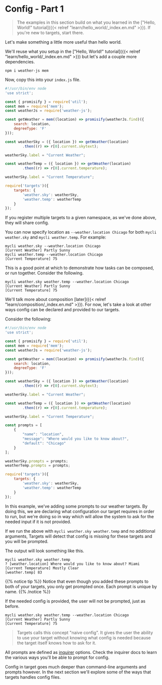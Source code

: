 # Config - Part 1

> The examples in this section build on what you learned in the ["Hello, World!" tutorial]({{< relref "learn/hello_world/_index.en.md" >}}). If you're new to targets, start there.

Let's make something a little more useful than hello world.

We'll reuse what you setup in the ["Hello, World!" tutorial]({{< relref "learn/hello_world/_index.en.md" >}}) but let's add a couple more dependencies.

```
npm i weather-js mem
```

Now, copy this into your `index.js` file.

```js
#!/usr/bin/env node
'use strict';

const { promisify } = require('util');
const mem = require('mem');
const weatherJs = require('weather-js');

const getWeather = mem((location) => promisify(weatherJs.find)({
    search: location,
    degreeType: 'F'
}));

const weatherSky = ({ location }) => getWeather(location)
        .then((r) => r[0].current.skytext);

weatherSky.label = "Current Weather";

const weatherTemp = ({ location }) => getWeather(location)
        .then((r) => r[0].current.temperature);

weatherSky.label = "Current Temperature";

require('targets')({
    targets: {
        'weather.sky': weatherSky,
        'weather.temp': weatherTemp
    }
});
```

If you register multiple targets to a given namespace, as we've done above, they will share config.

You can now specify location as `--weather.location Chicago` for both `mycli weather.sky` and `mycli weather.temp`. For example:

```
mycli weather.sky --weather.location Chicago
[Current Weather] Partly Sunny
mycli weather.temp --weather.location Chicago
[Current Temperature] 75
```

This is a good point at which to demonstrate how tasks can be composed, or run together. Consider the following.

```
mycli weather.sky weather.temp --weather.location Chicago
[Current Weather] Partly Sunny
[Current Temperature] 75
```

We'll talk more about composition [later]({{< relref "learn/composition/_index.en.md" >}}). For now, let's take a look at other ways config can be declared and provided to our targets.

Consider the following:

```js
#!/usr/bin/env node
'use strict';

const { promisify } = require('util');
const mem = require('mem');
const weatherJs = require('weather-js');

const getWeather = mem((location) => promisify(weatherJs.find)({
    search: location,
    degreeType: 'F'
}));

const weatherSky = ({ location }) => getWeather(location)
        .then((r) => r[0].current.skytext);

weatherSky.label = "Current Weather";

const weatherTemp = ({ location }) => getWeather(location)
        .then((r) => r[0].current.temperature);

weatherSky.label = "Current Temperature";

const prompts = [
    {
        "name": "location",
        "message": "Where would you like to know about?",
        "default": "Chicago"
    }
];

weatherSky.prompts = prompts;
weatherTemp.prompts = prompts;

require('targets')({
    targets: {
        'weather.sky': weatherSky,
        'weather.temp': weatherTemp
    }
});

```

In this example, we've adding some prompts to our weather targets. By doing this, we are declaring what configuration our target requires in order to run, but we're doing so in way which will allow the system to ask for the needed input if it is not provided.

If we run the above with `mycli weather.sky weather.temp` and no additional arguments, Targets will detect that config is missing for these targets and you will be prompted.

The output will look something like this.

```
mycli weather.sky weather.temp
? [weather.location] Where would you like to know about? Miami
[Current Temperature] Mostly Clear
[weather.temp] 83
```

{{% notice tip %}}
Notice that even though you added these prompts to both of your targets, you only get prompted once. Each prompt is unique by name.
{{% /notice %}}

If the needed config is provided, the user will not be prompted, just as before.

```
mycli weather.sky weather.temp --weather.location Chicago
[Current Weather] Partly Sunny
[Current Temperature] 75
```

> Targets calls this concept "naive config". It gives the user the ability to use your target without knowing what config is needed because the target itself knows how to ask for it.

All prompts are defined as [inquirer](https://www.npmjs.com/package/inquirer) options. Check the inquirer docs to learn the various ways you'll be able to prompt for config.

Config in target goes much deeper than command-line arguments and prompts however. In the next section we'll explore some of the ways that targets handles config files.
